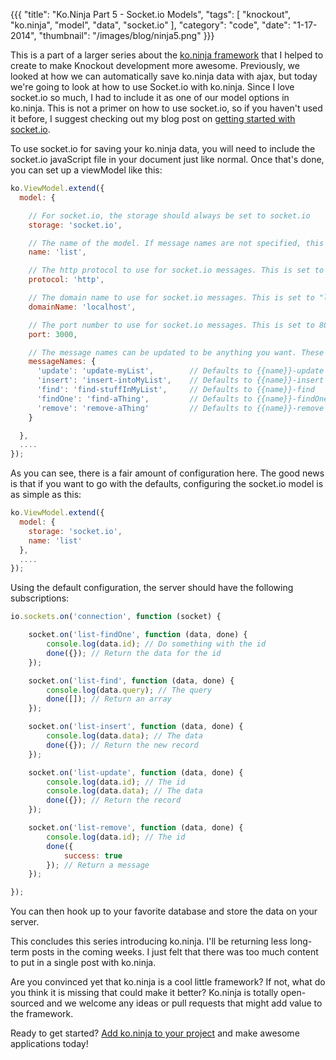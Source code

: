 {{{
    "title": "Ko.Ninja Part 5 - Socket.io Models",
    "tags": [ "knockout", "ko.ninja", "model", "data", "socket.io" ],
    "category": "code",
    "date": "1-17-2014",
    "thumbnail": "/images/blog/ninja5.png"
}}}

This is a part of a larger series about the [ko.ninja framework](/blog/ko-ninja) that I helped to create to make Knockout development more awesome. Previously, we looked at how we can automatically save ko.ninja data with ajax, but today we're going to look at how to use Socket.io with ko.ninja. Since I love socket.io so much, I had to include it as one of our model options in ko.ninja. This is not a primer on how to use socket.io, so if you haven't used it before, I suggest checking out my blog post on [getting started with socket.io](/blog/getting-started-with-socket-io).

To use socket.io for saving your ko.ninja data, you will need to include the socket.io javaScript file in your document just like normal. Once that's done, you can set up a viewModel like this:

```js
ko.ViewModel.extend({
  model: {

    // For socket.io, the storage should always be set to socket.io
    storage: 'socket.io',

    // The name of the model. If message names are not specified, this will be used to generate the message names. This is required.
    name: 'list',

    // The http protocol to use for socket.io messages. This is set to "http" by default, but you could change it to https
    protocol: 'http',

    // The domain name to use for socket.io messages. This is set to "localhost" by default
    domainName: 'localhost',

    // The port number to use for socket.io messages. This is set to 8080 by default
    port: 3000,

    // The message names can be updated to be anything you want. These are all defaulted and not required.
    messageNames: {
      'update': 'update-myList',        // Defaults to {{name}}-update
      'insert': 'insert-intoMyList',    // Defaults to {{name}}-insert
      'find': 'find-stuffInMyList',     // Defaults to {{name}}-find
      'findOne': 'find-aThing',         // Defaults to {{name}}-findOne
      'remove': 'remove-aThing'         // Defaults to {{name}}-remove
    }

  },
  ....
});
```

As you can see, there is a fair amount of configuration here. The good news is that if you want to go with the defaults, configuring the socket.io model is as simple as this:

```js
ko.ViewModel.extend({
  model: {
    storage: 'socket.io',
    name: 'list'
  },
  ....
});
```

Using the default configuration, the server should have the following subscriptions:

```js
io.sockets.on('connection', function (socket) {

    socket.on('list-findOne', function (data, done) {
        console.log(data.id); // Do something with the id
        done({}); // Return the data for the id
    });

    socket.on('list-find', function (data, done) {
        console.log(data.query); // The query
        done([]); // Return an array
    });

    socket.on('list-insert', function (data, done) {
        console.log(data.data); // The data
        done({}); // Return the new record
    });

    socket.on('list-update', function (data, done) {
        console.log(data.id); // The id
        console.log(data.data); // The data
        done({}); // Return the record
    });

    socket.on('list-remove', function (data, done) {
        console.log(data.id); // The id
        done({
            success: true    
        }); // Return a message
    });

});
```

You can then hook up to your favorite database and store the data on your server.

This concludes this series introducing ko.ninja. I'll be returning less long-term posts in the coming weeks. I just felt that there was too much content to put in a single post with ko.ninja.

Are you convinced yet that ko.ninja is a cool little framework? If not, what do you think it is missing that could make it better? Ko.ninja is totally open-sourced and we welcome any ideas or pull requests that might add value to the framework.

Ready to get started? [Add ko.ninja to your project](https://github.com/jcreamer898/ko.ninja) and make awesome applications today!
